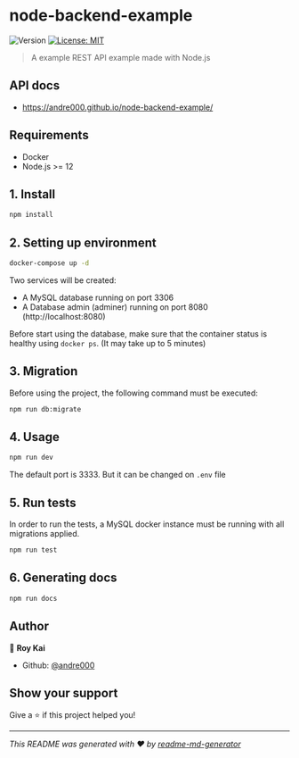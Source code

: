 <h1>node-backend-example</h1>
<p>
  <img alt="Version" src="https://img.shields.io/badge/version-1.0.0-blue.svg?cacheSeconds=2592000" />
  <a href="#" target="_blank">
    <img alt="License: MIT" src="https://img.shields.io/badge/License-MIT-yellow.svg" />
  </a>
</p>

> A example REST API example made with Node.js

## API docs

- https://andre000.github.io/node-backend-example/

## Requirements

- Docker
- Node.js >= 12

## 1. Install

```sh
npm install
```

## 2. Setting up environment

```sh
docker-compose up -d
```

Two services will be created:
  - A MySQL database running on port 3306
  - A Database admin (adminer) running on port 8080 (http://localhost:8080)

Before start using the database, make sure that the container status is healthy using `docker ps`. (It may take up to 5 minutes)

## 3. Migration

Before using the project, the following command must be executed:

```sh
npm run db:migrate
```

## 4. Usage

```sh
npm run dev
```

The default port is 3333. But it can be changed on `.env` file

## 5. Run tests

In order to run the tests, a MySQL docker instance must be running with all migrations applied.

```sh
npm run test
```

## 6. Generating docs

```sh
npm run docs
```

## Author

👤 **Roy Kai**

* Github: [@andre000](https://github.com/google-fan)

## Show your support

Give a ⭐️ if this project helped you!

***
_This README was generated with ❤️ by [readme-md-generator](https://github.com/kefranabg/readme-md-generator)_
